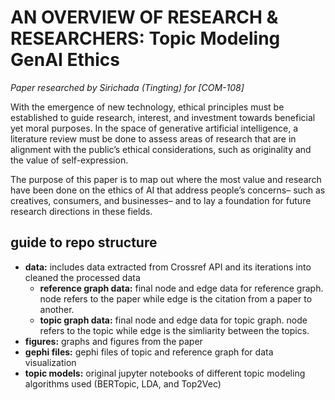 # AN OVERVIEW OF RESEARCH & RESEARCHERS: Topic Modeling GenAI Ethics
*Paper researched by Sirichada (Tingting) for [COM-108]*

With the emergence of new technology, ethical principles must be established to guide research, interest, and investment towards beneficial yet moral purposes. In the space of generative artificial intelligence, a literature review must be done to assess areas of research that are in alignment with the public’s ethical considerations, such as originality and the value of self-expression. 

The purpose of this paper is to map out where the most value and research have been done on the ethics of AI that address people’s concerns– such as creatives, consumers, and businesses– and to lay a foundation for future research directions in these fields. 

## guide to repo structure
- **data:** includes data extracted from Crossref API and its iterations into cleaned the processed data
  - **reference graph data:** final node and edge data for reference graph. node refers to the paper while edge is the citation from a paper to another.
  - **topic graph data:** final node and edge data for topic graph. node refers to the topic while edge is the simliarity between the topics.
 - **figures:** graphs and figures from the paper
 - **gephi files:** gephi files of topic and reference graph for data visualization
 - **topic models:** original jupyter notebooks of different topic modeling algorithms used (BERTopic, LDA, and Top2Vec)
